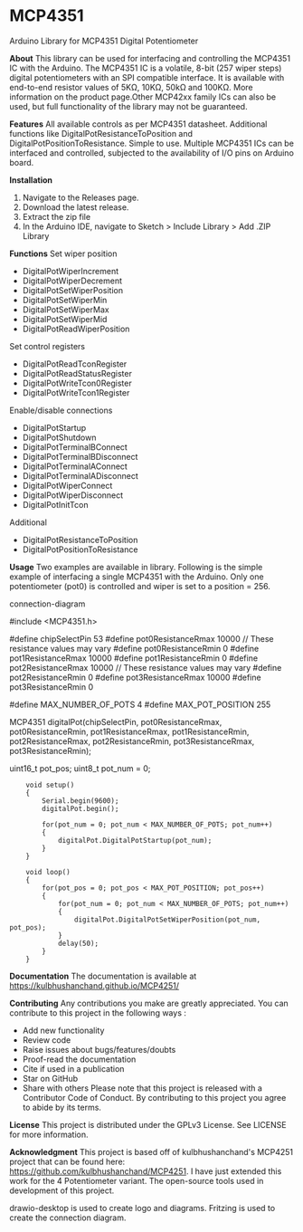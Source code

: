 # MCP4351
Arduino Library for MCP4351 Digital Potentiometer

**About**
This library can be used for interfacing and controlling the MCP4351 IC with the Arduino. The MCP4351 IC is a volatile, 8-bit (257 wiper steps) digital potentiometers with an SPI compatible interface. It is available with end-to-end resistor values of 5KΩ, 10KΩ, 50kΩ and 100KΩ. More information on the product page.Other MCP42xx family ICs can also be used, but full functionality of the library may not be guaranteed.

**Features**
All available controls as per MCP4351 datasheet.
Additional functions like DigitalPotResistanceToPosition and DigitalPotPositionToResistance.
Simple to use.
Multiple MCP4351 ICs can be interfaced and controlled, subjected to the availability of I/O pins on Arduino board.

**Installation**
1. Navigate to the Releases page.
2. Download the latest release.
3. Extract the zip file
4. In the Arduino IDE, navigate to Sketch > Include Library > Add .ZIP Library

**Functions**
Set wiper position
- DigitalPotWiperIncrement
- DigitalPotWiperDecrement
- DigitalPotSetWiperPosition
- DigitalPotSetWiperMin
- DigitalPotSetWiperMax
- DigitalPotSetWiperMid
- DigitalPotReadWiperPosition

Set control registers
- DigitalPotReadTconRegister
- DigitalPotReadStatusRegister
- DigitalPotWriteTcon0Register
- DigitalPotWriteTcon1Register

Enable/disable connections
- DigitalPotStartup
- DigitalPotShutdown
- DigitalPotTerminalBConnect
- DigitalPotTerminalBDisconnect
- DigitalPotTerminalAConnect
- DigitalPotTerminalADisconnect
- DigitalPotWiperConnect
- DigitalPotWiperDisconnect
- DigitalPotInitTcon

Additional
- DigitalPotResistanceToPosition
- DigitalPotPositionToResistance

**Usage**
Two examples are available in library. Following is the simple example of interfacing a single MCP4351 with the Arduino. Only one potentiometer (pot0) is controlled and wiper is set to a position = 256.

connection-diagram

#include <MCP4351.h>

#define chipSelectPin 53
#define pot0ResistanceRmax 10000 // These resistance values may vary
#define pot0ResistanceRmin 0
#define pot1ResistanceRmax 10000
#define pot1ResistanceRmin 0
#define pot2ResistanceRmax 10000 // These resistance values may vary
#define pot2ResistanceRmin 0
#define pot3ResistanceRmax 10000
#define pot3ResistanceRmin 0

#define MAX_NUMBER_OF_POTS 4
#define MAX_POT_POSITION   255

MCP4351 digitalPot(chipSelectPin, pot0ResistanceRmax, pot0ResistanceRmin, pot1ResistanceRmax, pot1ResistanceRmin, pot2ResistanceRmax, pot2ResistanceRmin, pot3ResistanceRmax, pot3ResistanceRmin);

uint16_t pot_pos;
uint8_t pot_num = 0;

        void setup()
        {    
            Serial.begin(9600);
            digitalPot.begin();

            for(pot_num = 0; pot_num < MAX_NUMBER_OF_POTS; pot_num++)
            {
                digitalPot.DigitalPotStartup(pot_num);
            }
        }

        void loop()
        {
            for(pot_pos = 0; pot_pos < MAX_POT_POSITION; pot_pos++)
            {
                for(pot_num = 0; pot_num < MAX_NUMBER_OF_POTS; pot_num++)
                {
                    digitalPot.DigitalPotSetWiperPosition(pot_num, pot_pos);
                }       
                delay(50);
            }
        }

**Documentation**
The documentation is available at https://kulbhushanchand.github.io/MCP4251/

**Contributing**
Any contributions you make are greatly appreciated. You can contribute to this project in the following ways :

- Add new functionality
- Review code
- Raise issues about bugs/features/doubts
- Proof-read the documentation
- Cite if used in a publication
- Star on GitHub
- Share with others
Please note that this project is released with a Contributor Code of Conduct. By contributing to this project you agree to abide by its terms.

**License**
This project is distributed under the GPLv3 License. See LICENSE for more information.

**Acknowledgment**
This project is based off of kulbhushanchand's MCP4251 project that can be found here: https://github.com/kulbhushanchand/MCP4251.
I have just extended this work for the 4 Potentiometer variant.
The open-source tools used in development of this project.

drawio-desktop is used to create logo and diagrams.
Fritzing is used to create the connection diagram.

